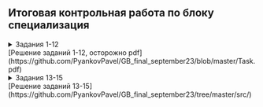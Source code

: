 ## Итоговая контрольная работа по блоку специализация

<details>
  <summary>Задания 1-12</summary>
* ### 1. Используя команду cat в терминале операционной системы Linux, создать два файла Домашние животные (заполнив файл собаками, кошками,   хомяками) и Вьючные животными заполнив файл Лошадьми, верблюдами и    ослы), а затем объединить их. Просмотреть содержимое созданного файла.    Переименовать файл, дав ему новое имя (Друзья человека).  

* ### 2. Создать директорию, переместить файл туда.

* ### 3. Подключить дополнительный репозиторий MySQL. Установить любой пакет из этого репозитория.  

* ### 4. Установить и удалить deb-пакет с помощью dpkg.  

* ### 5. Выложить историю команд в терминале ubuntu

* ### 6. Нарисовать диаграмму, в которой есть класс родительский класс, домашние животные и вьючные животные, в составы которых в случае домашних   животных войдут классы: собаки, кошки, хомяки, а в класс вьючные животные   войдут: Лошади, верблюды и ослы).

* ### 7. В подключенном MySQL репозитории создать базу данных “Друзья    человека”

* ### 8. Создать таблицы с иерархией из диаграммы в БД


* ### 9. Заполнить низкоуровневые таблицы именами(животных), командами    которые они выполняют и датами рождения  

* ### 10. Удалив из таблицы верблюдов, т.к. верблюдов решили перевезти в другой питомник на зимовку. Объединить таблицы лошади, и ослы в одну таблицу.

* ### 11. Создать новую таблицу “молодые животные” в которую попадут все    животные старше 1 года, но младше 3 лет и в отдельном столбце с точностью до месяца подсчитать возраст животных в новой таблице


* ### 12. Объединить все таблицы в одну, при этом сохраняя поля, указывающие на прошлую принадлежность к старым таблицам.
  
</details>
[Решение заданий 1-12, осторожно pdf](https://github.com/PyankovPavel/GB_final_september23/blob/master/Task.pdf)

<details>
  <summary>Задания 13-15</summary>

* ### 13. Создать класс с Инкапсуляцией методов и наследованием по диаграмме.
* ### 14. Написать программу, имитирующую работу реестра домашних животных.
В программе должен быть реализован следующий функционал:  
14.1 Завести новое животное  
14.2 определять животное в правильный класс  
14.3 увидеть список команд, которое выполняет животное  
14.4 обучить животное новым командам  
14.5 Реализовать навигацию по меню  

* ### 15. Создайте класс Счетчик, у которого есть метод add(), увеличивающий̆ значение внутренней̆int переменной̆на 1 при нажатие “Завести новое животное” Сделайте так, чтобы с объектом такого типа можно было работать в блоке try-with-resources. Нужно бросить исключение, если работа с объектом типа счетчик была не в ресурсном try и/или ресурс остался открыт. Значение считать в ресурсе try, если при заведения животного заполнены все поля.
</details>
[Решение заданий 13-15](https://github.com/PyankovPavel/GB_final_september23/tree/master/src/)
